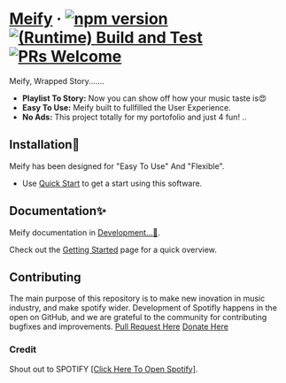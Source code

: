 # [Meify](https://react.dev/) &middot; [![npm version](https://img.shields.io/npm/v/react.svg?style=flat)](https://www.npmjs.com/package/react) [![(Runtime) Build and Test](https://github.com/facebook/react/actions/workflows/runtime_build_and_test.yml/badge.svg)](https://github.com/facebook/react/actions/workflows/runtime_build_and_test.yml) [![PRs Welcome](https://img.shields.io/badge/PRs-welcome-brightgreen.svg)](https://legacy.reactjs.org/docs/how-to-contribute.html#your-first-pull-request)

Meify, Wrapped Story.......

- **Playlist To Story:** Now you can show off how your music taste is😍
- **Easy To Use:** Meify built to fullfilled the User Experience.
- **No Ads:** This project totally for my portofolio and just 4 fun! ..

## Installation🚀

Meify has been designed for "Easy To Use" And "Flexible".

- Use [Quick Start](https://youtube.com) to get a start using this software.

## Documentation✨

Meify documentation in [Development...🏡](https://youtube.com/).

Check out the [Getting Started](https://meify.vercel.app) page for a quick overview.

## Contributing

The main purpose of this repository is to make new inovation in music industry, and make spotify wider. Development of Spotifly happens in the open on GitHub, and we are grateful to the community for contributing bugfixes and improvements.
[Pull Request Here](https://github.com/Pashyaaaa/meify)
[Donate Here](https://saweria.co/Vyanz)

### Credit

Shout out to SPOTIFY [[Click Here To Open Spotify]](https://open.spotify.com).
